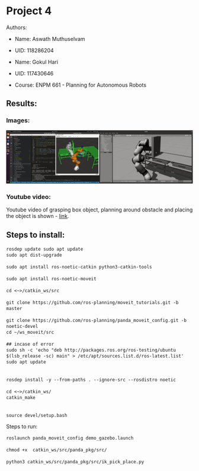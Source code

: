 # Project 4 
Authors:
- Name: Aswath Muthuselvam 
- UID: 118286204

- Name: Gokul Hari
- UID: 117430646

- Course: ENPM 661 - Planning for Autonomous Robots


## Results:

### Images:
![Image](./assets/simulation.png)

### Youtube video:
Youtube video of grasping box object, planning around obstacle and placing the object is shown - 
[link](https://youtu.be/KOL3YUmGwpU).

## Steps to install:
```
rosdep update sudo apt update
sudo apt dist-upgrade

sudo apt install ros-noetic-catkin python3-catkin-tools

sudo apt install ros-noetic-moveit

cd <~>/catkin_ws/src

git clone https://github.com/ros-planning/moveit_tutorials.git -b master

git clone https://github.com/ros-planning/panda_moveit_config.git -b noetic-devel
cd ~/ws_moveit/src

## incase of error
sudo sh -c 'echo "deb http://packages.ros.org/ros-testing/ubuntu $(lsb_release -sc) main" > /etc/apt/sources.list.d/ros-latest.list' 
sudo apt update


rosdep install -y --from-paths . --ignore-src --rosdistro noetic

cd <~>/catkin_ws/
catkin_make


source devel/setup.bash

```

Steps to run:
```
roslaunch panda_moveit_config demo_gazebo.launch

chmod +x  catkin_ws/src/panda_pkg/src/

python3 catkin_ws/src/panda_pkg/src/ik_pick_place.py

```
